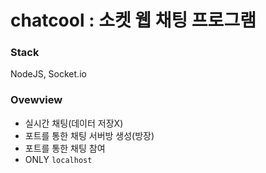 # chatcool : 소켓 웹 채팅 프로그램 
### Stack
NodeJS, Socket.io

### Ovewview
* 실시간 채팅(데이터 저장X)
* 포트를 통한 채팅 서버방 생성(방장)
* 포트를 통한 채팅 참여
* ONLY ```localhost```

